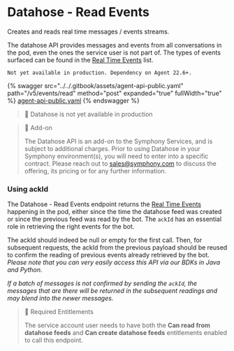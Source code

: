 # Datahose - Read Events

Creates and reads real time messages / events streams.&#x20;

The datahose API provides messages and events from all conversations in the pod, even the ones the service user is not part of. The types of events surfaced can be found in the [Real Time Events](https://docs.developers.symphony.com/building-bots-on-symphony/datafeed/real-time-events) list.

`Not yet available in production. Dependency on Agent 22.6+.`

{% swagger src="../../.gitbook/assets/agent-api-public.yaml" path="/v5/events/read" method="post" expanded="true" fullWidth="true" %}
[agent-api-public.yaml](../../.gitbook/assets/agent-api-public.yaml)
{% endswagger %}

> 🚧 Datahose is not yet available in production

> 📘 Add-on
>
> The Datahose API is an add-on to the Symphony Services, and is subject to additional charges. Prior to using Datahose in your Symphony environment(s), you will need to enter into a specific contract. Please reach out to [sales@symphony.com](mailto:sales@symphony.com) to discuss the offering, its pricing or for any further information.

### Using ackId

The Datahose - Read Events endpoint returns the [Real Time Events](https://docs.developers.symphony.com/building-bots-on-symphony/datafeed/real-time-events) happening in the pod, either since the time the datahose feed was created or since the previous feed was read by the bot. The `ackId` has an essential role in retrieving the right events for the bot.

The ackId should indeed be null or empty for the first call. Then, for subsequent requests, the ackId from the previous payload should be reused to confirm the reading of previous events already retrieved by the bot.\
_Please note that you can very easily access this API via our BDKs in Java and Python._

_If a batch of messages is not confirmed by sending the `ackId`, the messages that are there will be returned in the subsequent readings and may blend into the newer messages._

> 🚧 Required Entitlements
>
> The service account user needs to have both the **Can read from datahose feeds** and **Can create datahose feeds** entitlements enabled to call this endpoint.
